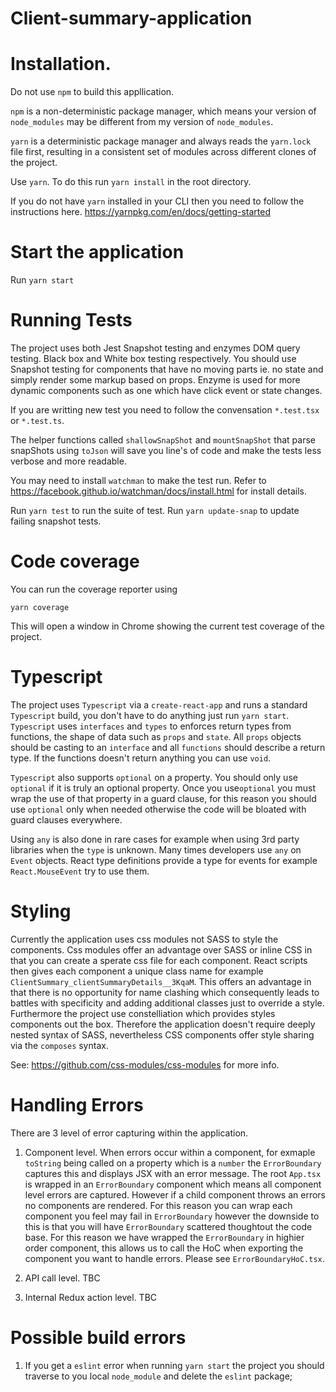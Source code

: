 # Client-summary-application

# Installation.

Do not use `npm` to build this appllication.

`npm` is a non-deterministic package manager, which means your version of `node_modules` may be different from my version of `node_modules`.

`yarn` is a deterministic package manager and always reads the `yarn.lock` file first, resulting in a consistent set of modules across different clones of the project.

Use `yarn`. To do this run `yarn install` in the root directory. 

If you do not have `yarn` installed in your CLI then you need to follow the instructions here. 
https://yarnpkg.com/en/docs/getting-started

# Start the application

Run `yarn start`

# Running Tests

The project uses both Jest Snapshot testing and enzymes DOM query testing. Black box and White box testing respectively. 
You should use Snapshot testing for components that have no moving parts ie. no state and simply render some markup based on props. Enzyme is used for more dynamic components such as one which have click event or state changes. 

If you are writting new test you need to follow the convensation `*.test.tsx` or `*.test.ts`.

The helper functions called `shallowSnapShot` and `mountSnapShot` that parse snapShots using `toJson` will save you line's of code and make the tests less verbose and more readable.  

You may need to install `watchman` to make the test run. 
Refer to https://facebook.github.io/watchman/docs/install.html for install details.

Run `yarn test` to run the suite of test.
Run `yarn update-snap` to update failing snapshot tests.

# Code coverage

You can run the coverage reporter using 

`yarn coverage`

This will open a window in Chrome showing the current test coverage of the project.

# Typescript

The project uses `Typescript` via a `create-react-app` and runs a standard `Typescript` build, you don't have to do anything just run `yarn start`. `Typescript` uses `interfaces` and `types` to enforces return types from functions, the shape of data such as `props` and `state`. All `props` objects should be casting to an `interface` and all `functions` should describe a return type. If the functions doesn't return anything you can use `void`. 

`Typescript` also supports `optional` on a property. You should only use `optional` if it is truly an optional property. Once you use`optional` you must wrap the use of that property in a guard clause, for this reason you should use `optional` only when needed otherwise the code will be bloated with guard clauses everywhere. 

Using `any` is also done in rare cases for example when using 3rd party libraries when the `type` is unknown. Many times developers use `any` on `Event` objects. React type definitions provide a type for events for example `React.MouseEvent` try to use them.  

# Styling

Currently the application uses css modules not SASS to style the components. Css modules offer an advantage over SASS or inline CSS in that you can create a sperate css file for each component. React scripts then gives each component a unique class name for example `ClientSummary_clientSummaryDetails__3KqaM`. This offers an advantage in that there is no opportunity for name clashing which consequently leads to battles with specificity and adding additional classes just to override a style. Furthermore the project use constelliation which provides styles components out the box. Therefore the application doesn't require deeply nested syntax of SASS, nevertheless CSS components offer style sharing via the `composes` syntax.

See: https://github.com/css-modules/css-modules for more info.

# Handling Errors

There are 3 level of error capturing within the application.

1. Component level.
When errors occur within a component, for exmaple `toString` being called on a property which is a `number` the `ErrorBoundary` captures this and displays JSX with an error message. The root `App.tsx` is wrapped in an `ErrorBoundary` component which means all component level errors are captured. However if a child component throws an errors no components are rendered. For this reason you can wrap each component you feel may fail in `ErrorBoundary` however the downside to this is that you will have `ErrorBoundary` scattered thoughtout the code base. For this reason we have wrapped the `ErrorBoundary` in highier order component, this allows us to call the HoC when exporting the component you want to handle errors. Please see `ErrorBoundaryHoC.tsx`.

2. API call level.
TBC

3. Internal Redux action level.
TBC

# Possible build errors

1. If you get a `eslint` error when running `yarn start` the project you should traverse to you local `node_module` and delete the `eslint` package;